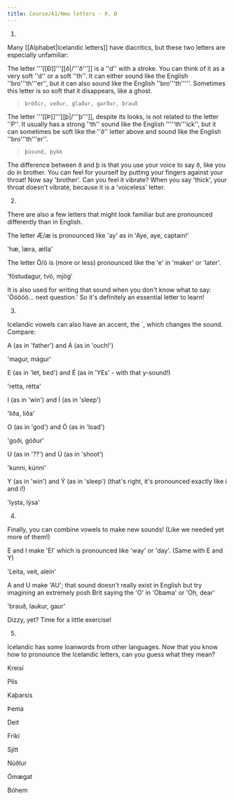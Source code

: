 ```yaml
---
title: Course/A1/New letters - Þ, Ð
---
```


1.

Many [[Alphabet|Icelandic letters]] have diacritics, but these two letters are especially unfamiliar:

The letter '''[[Ð]]'''[[ð|/'''ð''']] is a ''d'' with a stroke. You can think of it as a very soft ''d'' or a soft ''th''. It can either sound like the English ''bro'''th'''er'', but it can also sound like the English ''bro'''th'''''. Sometimes this letter is so soft that it disappears, like a ghost.<blockquote>`bróðir, veður, glaður, garður, brauð`</blockquote>The letter '''[[Þ]]'''[[þ|/'''þ''']], despite its looks, is not related to the letter ''P''. It usually has a strong ''th'' sound like the English '''''th'''ick'', but it can sometimes be soft like the ''ð'' letter above and sound like the English ''bro'''th'''er''. <blockquote>`þúsund, þykk`</blockquote>The difference between ð and þ is that you use your voice to say ð, like you do in brother. You can feel for yourself by putting your fingers against your throat! Now say 'brother'. Can you feel it vibrate? When you say 'thick', your throat doesn't vibrate, because it is a 'voiceless' letter.

2.

There are also a few letters that might look familiar but are pronounced differently than in English.

The letter Æ/æ is pronounced like 'ay' as in 'Aye, aye, captain!'

'hæ, læra, ætla'

The letter Ö/ö is (more or less) pronounced like the 'e' in 'maker' or 'later'.

'föstudagur, tvö, mjög'

It is also used for writing that sound when you don't know what to say: 'Ööööö... next question.' So it's definitely an essential letter to learn!

3.

Icelandic vowels can also have an accent, the ´, which changes the sound. Compare:

A (as in 'father') and Á (as in 'ouch!')

'magur, mágur'

E (as in 'let, bed') and É (as in 'YEs' - with that y-sound!)

'retta, rétta'

I (as in 'win') and Í (as in 'sleep')

'liða, líða'

O (as in 'god') and Ó (as in 'load')

'goði, góður'

U (as in '??') and Ú (as in 'shoot')

'kunni, kúnni'

Y (as in 'win') and Ý (as in 'sleep') (that's right, it's pronounced exactly like i and í!)

'lysta, lýsa'

4.

Finally, you can combine vowels to make new sounds! (Like we needed yet more of them!)

E and I make 'EI' which is pronounced like 'way' or 'day'. (Same with E and Y)

'Leita, veit, alein'

A and U make 'AU'; that sound doesn't really exist in English but try imagining an extremely posh Brit saying the 'O' in 'Obama' or 'Oh, dear'

'brauð, laukur, gaur'

Dizzy, yet? Time for a little exercise!

5.

Icelandic has some loanwords from other languages. Now that you know how to pronounce the Icelandic letters, can you guess what they mean?

Kreisí

Plís

Kaþarsis

Þema

Deit

Fríkí

Sjitt

Núðlur

Ómægat

Bóhem

